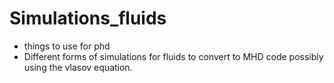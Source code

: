 # Simulations_fluids
- things to use for phd
- Different forms of simulations for fluids to convert to MHD  code possibly using the vlasov equation.
